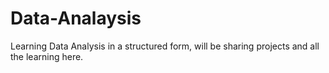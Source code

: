 # Data-Analaysis
Learning Data Analysis in a structured form, will be sharing projects and all the learning here.
